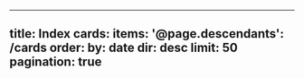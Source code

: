 
---
title: Index
cards:
    items:
        '@page.descendants': /cards
    order:
        by: date
        dir: desc
    limit: 50
    pagination: true
---
